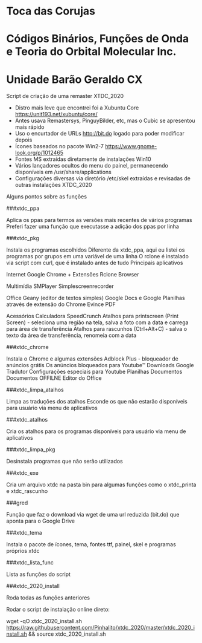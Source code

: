# Toca das Corujas
# Códigos Binários, Funções de Onda e Teoria do Orbital Molecular Inc.
# Unidade Barão Geraldo CX

Script de criação de uma remaster XTDC_2020

- Distro mais leve que encontrei foi a Xubuntu Core https://unit193.net/xubuntu/core/
- Antes usava Remastersys, PinguyBilder, etc, mas o Cubic se apresentou  mais rápido
- Uso o encurtador de URLs http://bit.do logado para poder modificar depois
- Ícones baseados no pacote Win2-7 https://www.gnome-look.org/p/1012465
- Fontes MS extraídas diretamente de instalações Win10
- Vários lançadores ocultos do menu do painel, permanecendo disponíveis em /usr/share/applications
- Configurações diversas via diretório /etc/skel extraídas e revisadas de outras instalações XTDC_2020


Alguns pontos sobre as funções

###xtdc_ppa

Aplica os ppas para termos as versões mais recentes de vários programas
Preferi fazer uma função que executasse a adição dos ppas por linha


###xtdc_pkg

Instala os programas escolhidos
Diferente da xtdc_ppa, aqui eu listei os programas por grupos em uma variável de uma linha
O rclone é instalado via script com curl, que é instalado antes de tudo
Principais aplicativos

Internet
     Google Chrome + Extensões
     Rclone Browser
     
Multimídia
     SMPlayer
     Simplescreenrecorder
     
Office
     Geany (editor de textos simples)
     Google Docs e Google Planilhas através de extensão do Chrome
     Evince PDF
     
Acessórios
     Calculadora SpeedCrunch
     Atalhos para printscreen (Print Screen) - seleciona uma região na tela, salva a foto com a data e carrega para área de transferência
     Atalhos para rascunhos (Ctrl+Alt+C) - salva o texto da área de transferência, renomeia com a data


###xtdc_chrome

Instala o Chrome e algumas extensões
     Adblock Plus - bloqueador de anúncios grátis
     Os anúncios bloqueados para Youtube™
     Downloads
     Google Tradutor
     Configurações especiais para Youtube
     Planilhas
     Documentos
     Documentos OFFILNE
     Editor do Office


###xtdc_limpa_atalhos

Limpa as traduções dos atalhos
Esconde os que não estarão disponíveis para usuário via menu de aplicativos


###xtdc_atalhos

Cria os atalhos para os programas disponíveis para usuário via menu de aplicativos


###xtdc_limpa_pkg

Desinstala programas que não serão utilizados

###xtdc_exe

Cria um arquivo xtdc na pasta bin para algumas funções como o xtdc_printa e xtdc_rascunho

###gred

Função que faz o download via wget de uma url reduzida (bit.do) que aponta para o Google Drive


###xtdc_tema

Instala o pacote de ícones, tema, fontes ttf, painel, skel e programas próprios xtdc


###xtdc_lista_func

Lista as funções do script


###xtdc_2020_install

Roda todas as funções anteriores


Rodar o script de instalação online direto:

wget -qO xtdc_2020_install.sh https://raw.githubusercontent.com/Pinhalito/xtdc_2020/master/xtdc_2020_install.sh && source xtdc_2020_install.sh
